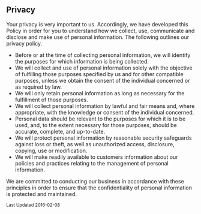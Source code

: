 ## Privacy

Your privacy is very important to us. Accordingly, we have developed
this Policy in order for you to understand how we collect, use,
communicate and disclose and make use of personal information. The
following outlines our privacy policy.

-   Before or at the time of collecting personal information, we will
    identify the purposes for which information is being collected.
-   We will collect and use of personal information solely with the
    objective of fulfilling those purposes specified by us and for other
    compatible purposes, unless we obtain the consent of the individual
    concerned or as required by law.
-   We will only retain personal information as long as necessary for
    the fulfillment of those purposes.
-   We will collect personal information by lawful and fair means and,
    where appropriate, with the knowledge or consent of the
    individual concerned.
-   Personal data should be relevant to the purposes for which it is to
    be used, and, to the extent necessary for those purposes, should be
    accurate, complete, and up-to-date.
-   We will protect personal information by reasonable security
    safeguards against loss or theft, as well as unauthorized access,
    disclosure, copying, use or modification.
-   We will make readily available to customers information about our
    policies and practices relating to the management of
    personal information.

We are committed to conducting our business in accordance with these
principles in order to ensure that the confidentiality of personal
information is protected and maintained.

<small>Last Updated 2016-02-08</small>
